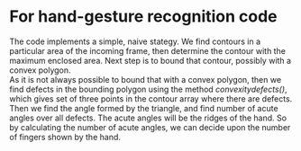 # For hand-gesture recognition code

The code implements a simple, naive stategy. We find contours in a particular area of the incoming frame, then determine the contour with the maximum enclosed area. Next step is to bound that contour, possibly with a convex polygon.<br>
As it is not always possible to bound that with a convex polygon, then we find defects in the bounding polygon using the method *convexitydefects()*, which gives set of three points in the contour array where there are defects. Then we find the angle formed by the triangle, and find number of acute angles over all defects. The acute angles will be the ridges of the hand. So by calculating the number of acute angles, we can decide upon the number of fingers shown by the hand.